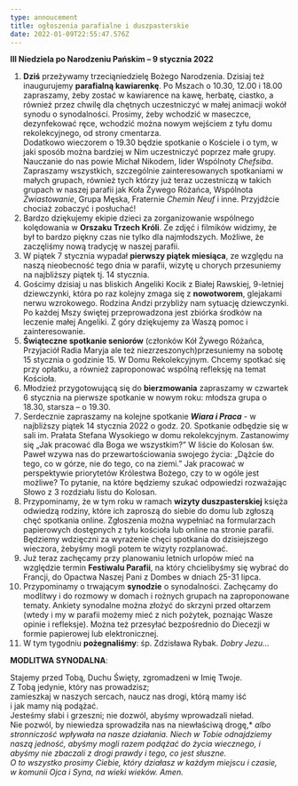 ```yaml
---
type: annoucement
title: ogłoszenia parafialne i duszpasterskie
date: 2022-01-09T22:55:47.576Z
---
```

<!--StartFragment-->

**III Niedziela po Narodzeniu Pańskim – 9 stycznia 2022**

1. **Dziś** przeżywamy trzeciąniedzielę Bożego Narodzenia. Dzisiaj też inaugurujemy **parafialną kawiarenkę**. Po Mszach o 10.30, 12.00 i 18.00 zapraszamy, żeby zostać w kawiarence na kawę, herbatę, ciastko, a również przez chwilę dla chętnych uczestniczyć w małej animacji wokół synodu o synodalności. Prosimy, żeby wchodzić w maseczce, dezynfekować ręce, wchodzić można nowym wejściem z tyłu domu rekolekcyjnego, od strony cmentarza.\
   Dodatkowo wieczorem o 19.30 będzie spotkanie o Kościele i o tym, w jaki sposób można bardziej w Nim uczestniczyć poprzez małe grupy. Nauczanie do nas powie Michał Nikodem, lider Wspólnoty *Chefsiba*. Zapraszamy wszystkich, szczególnie zainteresowanych spotkaniami w małych grupach, również tych którzy już teraz uczestniczą w takich grupach w naszej parafii jak Koła Żywego Różańca, Wspólnota *Zwiastowanie*, Grupa Męska, Fraternie *Chemin Neuf* i inne. Przyjdźcie chociaż zobaczyć i posłuchać!
2. Bardzo dziękujemy ekipie dzieci za zorganizowanie wspólnego kolędowania w **Orszaku Trzech Króli**. Ze zdjęć i filmików widzimy, że był to bardzo piękny czas nie tylko dla najmłodszych. Możliwe, że zaczęliśmy nową tradycję w naszej parafii.
3. W piątek 7 stycznia wypadał **pierwszy piątek miesiąca**, ze względu na naszą nieobecność tego dnia w parafii, wizytę u chorych przesuniemy na najbliższy piątek tj. 14 stycznia.
4. Gościmy dzisiaj u nas bliskich Angeliki Kocik z Białej Rawskiej, 9-letniej dziewczynki, która po raz kolejny zmaga się z **nowotworem**, glejakami nerwu wzrokowego. Rodzina Andzi przybliży nam sytuację dziewczynki. Po każdej Mszy świętej przeprowadzona jest zbiórka środków na leczenie małej Angeliki. Z góry dziękujemy za Waszą pomoc i zainteresowanie.
5. **Świąteczne spotkanie seniorów** (członków Kół Żywego Różańca, Przyjaciół Radia Maryja ale też niezrzeszonych)przesuniemy na sobotę 15 stycznia o godzinie 15. W Domu Rekolekcyjnym. Chcemy spotkać się przy opłatku, a również zaproponować wspólną refleksję na temat Kościoła.
6. Młodzież przygotowującą się do **bierzmowania** zapraszamy w czwartek 6 stycznia na pierwsze spotkanie w nowym roku: młodsza grupa o 18.30, starsza – o 19.30.
7. Serdecznie zapraszamy na kolejne spotkanie ***Wiara i Praca*** - w najbliższy piątek 14 stycznia 2022 o godz. 20. Spotkanie odbędzie się w sali im. Prałata Stefana Wysokiego w domu rekolekcyjnym. Zastanowimy się „Jak pracować dla Boga we wszystkim?” W liście do Kolosan św. Paweł wzywa nas do przewartościowania swojego życia: „Dążcie do tego, co w górze, nie do tego, co na ziemi.” Jak pracować w perspektywie priorytetów Królestwa Bożego, czy to w ogóle jest możliwe? To pytanie, na które będziemy szukać odpowiedzi rozważając Słowo z 3 rozdziału listu do Kolosan.
8. Przypominamy, że w tym roku w ramach **wizyty duszpasterskiej** księża odwiedzą rodziny, które ich zaproszą do siebie do domu lub zgłoszą chęć spotkania online. Zgłoszenia można wypełniać na formularzach papierowych dostępnych z tyłu kościoła lub online na stronie parafii. Będziemy wdzięczni za wyrażenie chęci spotkania do dzisiejszego wieczora, żebyśmy mogli potem te wizyty rozplanować.
9. Już teraz zachęcamy przy planowaniu letnich urlopów mieć na względzie termin **Festiwalu Parafii**, na który chcielibyśmy się wybrać do Francji, do Opactwa Naszej Pani z Dombes w dniach 25-31 lipca.
10. Przypominamy o trwającym **synodzie** o synodalności. Zachęcamy do modlitwy i do rozmowy w domach i rożnych grupach na zaproponowane tematy. Ankiety synodalne można złożyć do skrzyni przed ołtarzem (wtedy i my w parafii możemy mieć z nich pożytek, poznając Wasze opinie i refleksje). Można też przesyłać bezpośrednio do Diecezji w formie papierowej lub elektronicznej.
11. W tym tygodniu **pożegnaliśmy**: śp. Zdzisława Rybak. *Dobry Jezu…*

**MODLITWA SYNODALNA**:

Stajemy przed Tobą, Duchu Święty, zgromadzeni w Imię Twoje.\
Z Tobą jedynie, który nas prowadzisz;\
zamieszkaj w naszych sercach, naucz nas drogi, którą mamy iść \
i jak mamy nią podążać. \
Jesteśmy słabi i grzeszni; nie dozwól, abyśmy wprowadzali nieład.\
Nie pozwól, by niewiedza sprowadziła nas na niewłaściwą drogę,* *albo stronniczość wpływała na nasze działania.* *Niech w Tobie odnajdziemy naszą jedność,* *abyśmy mogli razem podążać do życia wiecznego,* *i abyśmy nie zbaczali z drogi prawdy i tego, co jest słuszne.\
O to wszystko prosimy Ciebie, który działasz w każdym miejscu i czasie,\
w komunii Ojca i Syna, na wieki wieków. Amen.*

<!--EndFragment-->